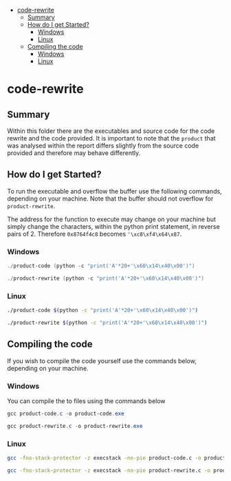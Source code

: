 - [code-rewrite](#code-rewrite)
  - [Summary](#summary)
  - [How do I get Started?](#how-do-i-get-started)
    - [Windows](#windows)
    - [Linux](#linux)
  - [Compiling the code](#compiling-the-code)
    - [Windows](#windows-1)
    - [Linux](#linux-1)

# code-rewrite

## Summary

Within this folder there are the executables and source code for the code rewrite and the code provided. It is important to note that the ```product``` that was analysed within the report differs slightly from the source code provided and therefore may behave differently.

## How do I get Started?

To run the executable and overflow the buffer use the following commands, depending on your machine. Note that the buffer should not overflow for ```product-rewrite```. 

The address for the function to execute may change on your machine but simply change the characters, within the python print statement, in reverse pairs of 2. Therefore ```0x8764f4c8``` becomes ```'\xc8\xf4\x64\x87```.

### Windows

```powershell
./product-code (python -c "print('A'*20+'\x60\x14\x40\x00')")
```

```powershell
./product-rewrite (python -c "print('A'*20+'\x60\x14\x40\x00')")
```

### Linux

```bash
./product-code $(python -c "print('A'*20+'\x60\x14\x40\x00')")
```

```bash
./product-rewrite $(python -c "print('A'*20+'\x60\x14\x40\x00')")
```

## Compiling the code

If you wish to compile the code yourself use the commands below, depending on your machine.

### Windows

You can compile the to files using the commands below

```powershell
gcc product-code.c -o product-code.exe
```

```powershell
gcc product-rewrite.c -o product-rewrite.exe
```

### Linux

```bash
gcc -fno-stack-protector -z execstack -no-pie product-code.c -o product-code -m32
```

```bash
gcc -fno-stack-protector -z execstack -no-pie product-rewrite.c -o product-rewrite -m32
```
